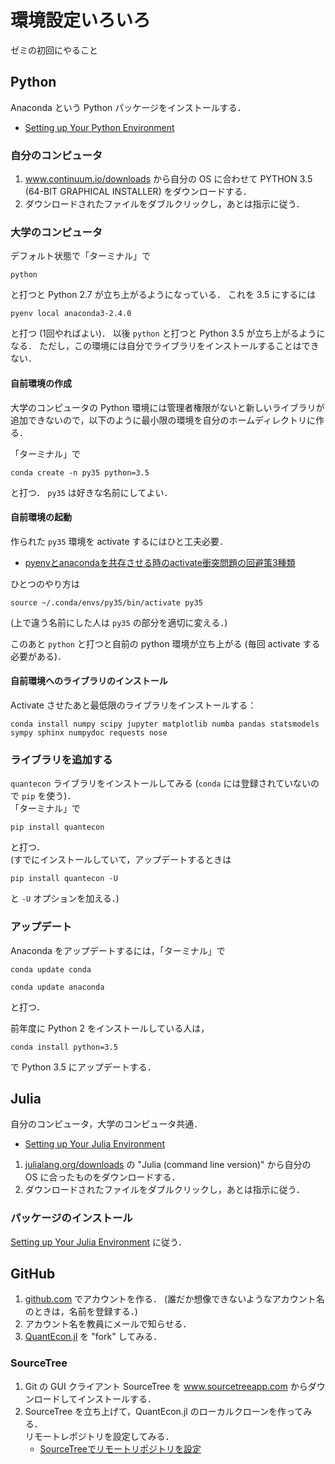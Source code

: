 # 環境設定いろいろ
ゼミの初回にやること


## Python

Anaconda という Python パッケージをインストールする．
* [Setting up Your Python Environment](http://quant-econ.net/py/getting_started.html)

### 自分のコンピュータ

1. www.continuum.io/downloads から自分の OS に合わせて PYTHON 3.5 (64-BIT GRAPHICAL INSTALLER) をダウンロードする．
2. ダウンロードされたファイルをダブルクリックし，あとは指示に従う．

### 大学のコンピュータ

デフォルト状態で「ターミナル」で

```
python
```

と打つと Python 2.7 が立ち上がるようになっている．
これを 3.5 にするには

```
pyenv local anaconda3-2.4.0
```

と打つ (1回やればよい)．
以後 `python` と打つと Python 3.5 が立ち上がるようになる．
ただし，この環境には自分でライブラリをインストールすることはできない．

#### 自前環境の作成

大学のコンピュータの Python 環境には管理者権限がないと新しいライブラリが追加できないので，以下のように最小限の環境を自分のホームディレクトリに作る．

「ターミナル」で
```
conda create -n py35 python=3.5
```

と打つ．
`py35` は好きな名前にしてよい．

#### 自前環境の起動

作られた `py35` 環境を activate するにはひと工夫必要．

* [pyenvとanacondaを共存させる時のactivate衝突問題の回避策3種類](http://qiita.com/y__sama/items/f732bb7bec2bff355b69)

ひとつのやり方は

```
source ~/.conda/envs/py35/bin/activate py35
```

(上で違う名前にした人は `py35` の部分を適切に変える．)

このあと `python` と打つと自前の python 環境が立ち上がる (毎回 activate する必要がある)．

#### 自前環境へのライブラリのインストール

Activate させたあと最低限のライブラリをインストールする：

```
conda install numpy scipy jupyter matplotlib numba pandas statsmodels sympy sphinx numpydoc requests nose
```

### ライブラリを追加する

`quantecon` ライブラリをインストールしてみる (`conda` には登録されていないので `pip` を使う)．  
「ターミナル」で

```
pip install quantecon
```

と打つ．  
(すでにインストールしていて，アップデートするときは

```
pip install quantecon -U
```

と `-U` オプションを加える．)

### アップデート

Anaconda をアップデートするには，「ターミナル」で

```
conda update conda
```

```
conda update anaconda
```

と打つ．

前年度に Python 2 をインストールしている人は，

```
conda install python=3.5
```

で Python 3.5 にアップデートする．


## Julia

自分のコンピュータ，大学のコンピュータ共通．

* [Setting up Your Julia Environment](http://quant-econ.net/jl/getting_started.html)

1. [julialang.org/downloads](http://julialang.org/downloads/) の "Julia (command line version)" から自分の OS に合ったものをダウンロードする．
2. ダウンロードされたファイルをダブルクリックし，あとは指示に従う．

### パッケージのインストール

[Setting up Your Julia Environment](http://quant-econ.net/jl/getting_started.html) に従う．


## GitHub

1. [github.com](https://github.com) でアカウントを作る．
   (誰だか想像できないようなアカウント名のときは，名前を登録する．)
2. アカウント名を教員にメールで知らせる．
3. [QuantEcon.jl](https://github.com/QuantEcon/QuantEcon.jl) を "fork" してみる．

### SourceTree

1. Git の GUI クライアント SourceTree を www.sourcetreeapp.com からダウンロードしてインストールする．
2. SourceTree を立ち上げて，QuantEcon.jl のローカルクローンを作ってみる．  
   リモートレポジトリを設定してみる．
   * [SourceTreeでリモートリポジトリを設定](http://blog.shinji.asia/sourcetree_git/#rem_repo)
